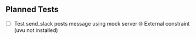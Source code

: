 ## Planned Tests
- [ ] Test send_slack posts message using mock server 🌐 External constraint (uvu not installed)
